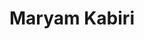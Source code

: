 ---
layout: member
weight: 100
title: Maryam Kabiri
description: >
  Post-doctoral Fellow, Biomaterials
img: /img/members/vgyadav.jpg
program: BASc
status: grad
year_end: 
year_start: 2017
email: siang [at] alumni.ubc.ca
biography: >
  Ngai To recently graduated from UBC with distinction in chemical engineering (minor in computer science).
project: >
  Summer 2017 NSERC USRA project on machine learning and process control.
linkedin: https://www.linkedin.com/in/c-siang-lim-98535048
homepage: http://www.siang.ca 
degrees : masters
---